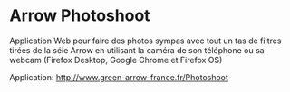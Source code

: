 # Arrow Photoshoot
Application Web pour faire des photos sympas avec tout un tas de filtres tirées de la séie Arrow en utilisant la caméra de son téléphone ou sa webcam (Firefox Desktop, Google Chrome et Firefox OS)

Application: http://www.green-arrow-france.fr/Photoshoot
